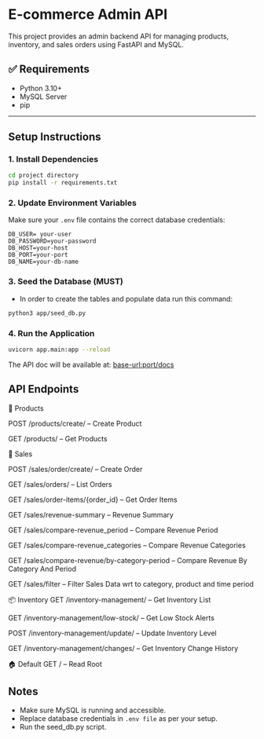 # E-commerce Admin API

This project provides an admin backend API for managing products, inventory, and sales orders using FastAPI and MySQL.

## ✅ Requirements

- Python 3.10+
- MySQL Server
- pip

---

## Setup Instructions

### 1. **Install Dependencies**
```bash
cd project directory
pip install -r requirements.txt
```

### 2. Update Environment Variables

Make sure your `.env` file contains the correct database credentials:
```
DB_USER= your-user
DB_PASSWORD=your-password
DB_HOST=your-host
DB_PORT=your-port
DB_NAME=your-db-name
```

### 3. **Seed the Database (MUST)**
- In order to create the tables and populate data run this command:

```bash
python3 app/seed_db.py
```

### 4. Run the Application

```bash
uvicorn app.main:app --reload
```

The API doc will be available at: [base-url:port/docs](http://localhost:8000/docs)

## API Endpoints

📁 Products

POST /products/create/ – Create Product

GET /products/ – Get Products

🧾 Sales

POST /sales/order/create/ – Create Order

GET /sales/orders/ – List Orders

GET /sales/order-items/{order_id} – Get Order Items

GET /sales/revenue-summary – Revenue Summary

GET /sales/compare-revenue_period – Compare Revenue Period

GET /sales/compare-revenue_categories – Compare Revenue Categories

GET /sales/compare-revenue/by-category-period – Compare Revenue By Category And Period

GET /sales/filter – Filter Sales Data wrt to category, product and time period

📦 Inventory
GET /inventory-management/ – Get Inventory List

GET /inventory-management/low-stock/ – Get Low Stock Alerts

POST /inventory-management/update/ – Update Inventory Level

GET /inventory-management/changes/ – Get Inventory Change History

🏠 Default
GET / – Read Root

## Notes
- Make sure MySQL is running and accessible.
- Replace database credentials in `.env file` as per your setup.
- Run the seed_db.py script.
